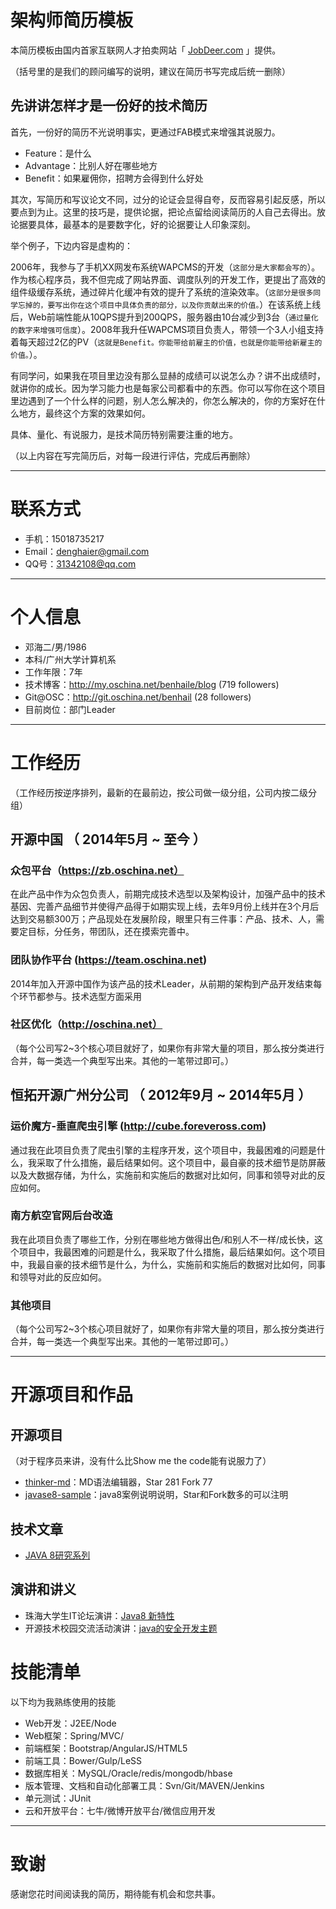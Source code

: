 # 架构师简历模板

本简历模板由国内首家互联网人才拍卖网站「 [JobDeer.com](http://www.jobdeer.com) 」提供。

（括号里的是我们的顾问编写的说明，建议在简历书写完成后统一删除）

## 先讲讲怎样才是一份好的技术简历

首先，一份好的简历不光说明事实，更通过FAB模式来增强其说服力。

 - Feature：是什么
 - Advantage：比别人好在哪些地方
 - Benefit：如果雇佣你，招聘方会得到什么好处 

其次，写简历和写议论文不同，过分的论证会显得自夸，反而容易引起反感，所以要点到为止。这里的技巧是，提供论据，把论点留给阅读简历的人自己去得出。放论据要具体，最基本的是要数字化，好的论据要让人印象深刻。

举个例子，下边内容是虚构的：

2006年，我参与了手机XX网发布系统WAPCMS的开发（```这部分是大家都会写的```）。作为核心程序员，我不但完成了网站界面、调度队列的开发工作，更提出了高效的组件级缓存系统，通过碎片化缓冲有效的提升了系统的渲染效率。（```这部分是很多同学忘掉的，要写出你在这个项目中具体负责的部分，以及你贡献出来的价值。```）在该系统上线后，Web前端性能从10QPS提升到200QPS，服务器由10台减少到3台（``` 通过量化的数字来增强可信度 ```）。2008年我升任WAPCMS项目负责人，带领一个3人小组支持着每天超过2亿的PV（``` 这就是Benefit。你能带给前雇主的价值，也就是你能带给新雇主的价值。 ```）。

有同学问，如果我在项目里边没有那么显赫的成绩可以说怎么办？讲不出成绩时，就讲你的成长。因为学习能力也是每家公司都看中的东西。你可以写你在这个项目里边遇到了一个什么样的问题，别人怎么解决的，你怎么解决的，你的方案好在什么地方，最终这个方案的效果如何。

具体、量化、有说服力，是技术简历特别需要注重的地方。

（以上内容在写完简历后，对每一段进行评估，完成后再删除）

---


# 联系方式

- 手机：15018735217
- Email：denghaier@gmail.com 
- QQ号：31342108@qq.com

---

# 个人信息

 - 邓海二/男/1986 
 - 本科/广州大学计算机系 
 - 工作年限：7年
 - 技术博客：http://my.oschina.net/benhaile/blog (719 followers)
 - Git@OSC：http://git.oschina.net/benhail (28 followers)
 - 目前岗位：部门Leader

---

# 工作经历
（工作经历按逆序排列，最新的在最前边，按公司做一级分组，公司内按二级分组）

## 开源中国 （ 2014年5月 ~ 至今 ）

### 众包平台（https://zb.oschina.net）
在此产品中作为众包负责人，前期完成技术选型以及架构设计，加强产品中的技术基因、完善产品细节并使得产品得于如期实现上线，去年9月份上线并在3个月后达到交易额300万；产品现处在发展阶段，眼里只有三件事：产品、技术、人，需要定目标，分任务，带团队，还在摸索完善中。

### 团队协作平台 (https://team.oschina.net) 
2014年加入开源中国作为该产品的技术Leader，从前期的架构到产品开发结束每个环节都参与。技术选型方面采用

### 社区优化（http://oschina.net）

（每个公司写2~3个核心项目就好了，如果你有非常大量的项目，那么按分类进行合并，每一类选一个典型写出来。其他的一笔带过即可。）

 
## 恒拓开源广州分公司 （ 2012年9月 ~ 2014年5月 ）

### 运价魔方-垂直爬虫引擎 (http://cube.foreveross.com)
通过我在此项目负责了爬虫引擎的主程序开发，这个项目中，我最困难的问题是什么，我采取了什么措施，最后结果如何。这个项目中，最自豪的技术细节是防屏蔽以及大数据存储，为什么，实施前和实施后的数据对比如何，同事和领导对此的反应如何。


### 南方航空官网后台改造 
我在此项目负责了哪些工作，分别在哪些地方做得出色/和别人不一样/成长快，这个项目中，我最困难的问题是什么，我采取了什么措施，最后结果如何。这个项目中，我最自豪的技术细节是什么，为什么，实施前和实施后的数据对比如何，同事和领导对此的反应如何。


### 其他项目

（每个公司写2~3个核心项目就好了，如果你有非常大量的项目，那么按分类进行合并，每一类选一个典型写出来。其他的一笔带过即可。）

---

# 开源项目和作品

## 开源项目
（对于程序员来讲，没有什么比Show me the code能有说服力了）

 - [thinker-md](http://git.oschina.net/benhail/thinker-md)：MD语法编辑器，Star 281 Fork 77
 - [javase8-sample](http://git.oschina.net/benhail/javase8-sample)：java8案例说明说明，Star和Fork数多的可以注明

## 技术文章

- [JAVA 8研究系列](http://my.oschina.net/benhaile/blog)

## 演讲和讲义

 - 珠海大学生IT论坛演讲：[Java8 新特性 ](http://city.oschina.net/zhuhai/event/156979)
 - 开源技术校园交流活动演讲：[java的安全开发主题](http://city.oschina.net/guangzhou/event/195698)
 

# 技能清单

以下均为我熟练使用的技能

- Web开发：J2EE/Node
- Web框架：Spring/MVC/
- 前端框架：Bootstrap/AngularJS/HTML5
- 前端工具：Bower/Gulp/LeSS
- 数据库相关：MySQL/Oracle/redis/mongodb/hbase
- 版本管理、文档和自动化部署工具：Svn/Git/MAVEN/Jenkins
- 单元测试：JUnit
- 云和开放平台：七牛/微博开放平台/微信应用开发

---

# 致谢
感谢您花时间阅读我的简历，期待能有机会和您共事。
